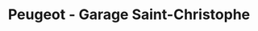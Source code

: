 ---
title: "Peugeot - Garage Saint-Christophe"
url: /saint-leonard/peugeot-garage-saint-christophe/
shop: Autohaus
---